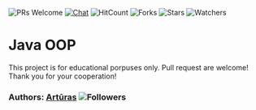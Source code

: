 ![PRs Welcome](https://img.shields.io/badge/PRs-welcome-brightgreen.svg)
[![Chat](https://img.shields.io/discord/620935790867906561?label=chat)](https://discordapp.com/channels/620935790867906561)
![HitCount](http://hits.dwyl.io/keizah7/java-oop.svg)
![Forks](https://img.shields.io/github/forks/keizah7/java-oop?style=social)
![Stars](https://img.shields.io/github/stars/keizah7/java-oop?style=social)
![Watchers](https://img.shields.io/github/watchers/keizah7/java-oop?style=social)

# Java OOP

This project is for educational porpuses only. Pull request are welcome! Thank you for your cooperation!

### Authors: [Artūras](https://github.com/keizah7) ![Followers](https://img.shields.io/github/followers/keizah7?style=social)
